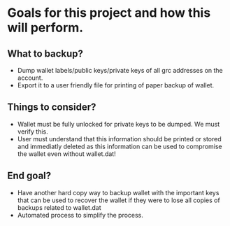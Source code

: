 Goals for this project and how this will perform.
======

What to backup?
------

* Dump wallet labels/public keys/private keys of all grc addresses on the account.
* Export it to a user friendly file for printing of paper backup of wallet.

Things to consider?
------

* Wallet must be fully unlocked for private keys to be dumped. We must verify this.
* User must understand that this information should be printed or stored and immediatly deleted as this information can be used to compromise the wallet even without wallet.dat!

End goal?
------

* Have another hard copy way to backup wallet with the important keys that can be used to recover the wallet if they were to lose all copies of backups related to wallet.dat
* Automated process to simplify the process.
